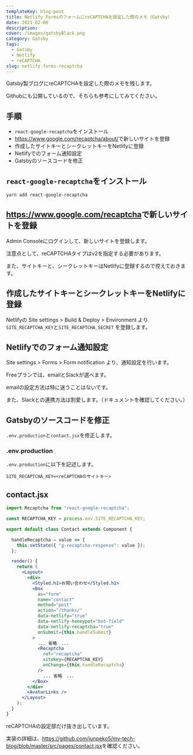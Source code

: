 ```yaml
---
templateKey: blog-post
title: Netlify FormsのフォームにreCAPTCHAを設定した際のメモ（Gatsby）
date: 2021-02-08
description: 
cover: /images/gatsbyBlack.png
category: Gatsby
tags:
  - Gatsby
  - Netlify
  - reCAPTCHA
slug: netlify-forms-recaptcha
---
```


Gatsby製ブログにreCAPTCHAを設定した際のメモを残します。

Githubにも公開しているので、そちらも参考にしてみてください。

## 手順

- `react-google-recaptcha`をインストール
- <https://www.google.com/recaptcha/about/>で新しいサイトを登録
- 作成したサイトキーとシークレットキーをNetlifyに登録
- Netlifyでのフォーム通知設定
- Gatsbyのソースコードを修正

## `react-google-recaptcha`をインストール

```bash
yarn add react-google-recaptcha
```

## <https://www.google.com/recaptcha>で新しいサイトを登録

Admin Consoleにログインして、新しいサイトを登録します。

注意点として、reCAPTCHAタイプはv2を指定する必要があります。

また、サイトキーと、シークレットキーはNetlifyに登録するので控えておきます。

## 作成したサイトキーとシークレットキーをNetlifyに登録

Netlifyの Site settings > Build & Deploy > Environment より`SITE_RECAPTCHA_KEY`と`SITE_RECAPTCHA_SECRET`
を登録します。

## Netlifyでのフォーム通知設定

Site settings > Forms > Form notification より、通知設定を行います。

Freeプランでは、emailとSlackが選べます。

emailの設定方法は特に迷うことはないです。

また、Slackとの連携方法は割愛します。（ドキュメントを確認してください。）

## Gatsbyのソースコードを修正

`.env.production`と`contact.jsx`を修正します。

### .env.production

`.env.production`に以下を記述します。

```dotenv
SITE_RECAPTCHA_KEY=<reCAPTCHAのサイトキー>
```

## contact.jsx

```jsx
import Recaptcha from "react-google-recaptcha";

const RECAPTCHA_KEY = process.env.SITE_RECAPTCHA_KEY;

export default class Contact extends Component {

  handleRecaptcha = value => {
    this.setState({ "g-recaptcha-response": value });
  };

  render() {
    return (
      <Layout>
        <div>
          <Styled.h1>お問い合わせ</Styled.h1>
          <Box
            as="form"
            name="contact"
            method="post"
            action="/thanks/"
            data-netlify="true"
            data-netlify-honeypot="bot-field"
            data-netlify-recaptcha="true"
            onSubmit={this.handleSubmit}
          >
            ... 省略　... 
            <Recaptcha
              ref="recaptcha"
              sitekey={RECAPTCHA_KEY}
              onChange={this.handleRecaptcha}
            />
              ... 省略　...
          </Box>
        </div>
        <AvatarLinks />
      </Layout>
    );
  }
}
```

reCAPTCHAの設定部だけ抜き出しています。

実装の詳細は、<https://github.com/junpeko5/my-tech-blog/blob/master/src/pages/contact.jsx>を確認ください。


